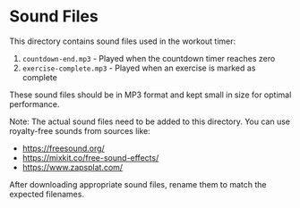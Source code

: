 # Sound Files

This directory contains sound files used in the workout timer:

1. `countdown-end.mp3` - Played when the countdown timer reaches zero
2. `exercise-complete.mp3` - Played when an exercise is marked as complete

These sound files should be in MP3 format and kept small in size for optimal performance.

Note: The actual sound files need to be added to this directory. You can use royalty-free sounds from sources like:
- https://freesound.org/
- https://mixkit.co/free-sound-effects/
- https://www.zapsplat.com/

After downloading appropriate sound files, rename them to match the expected filenames.
